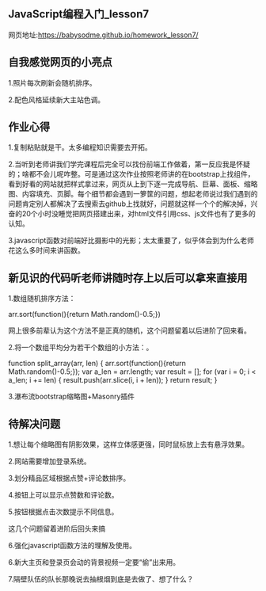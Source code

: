 ## JavaScript编程入门_lesson7

网页地址:https://babysodme.github.io/homework_lesson7/


## 自我感觉网页的小亮点

1.照片每次刷新会随机排序。

2.配色风格延续新大主站色调。


## 作业心得
1.复制粘贴就是干。太多编程知识需要去开拓。

2.当听到老师讲我们学完课程后完全可以找份前端工作做着，第一反应我是怀疑的；啥都不会儿呢咋整。可是通过这次作业按照老师讲的在bootstrap上找组件，看到好看的网站就把样式拿过来，网页从上到下逐一完成导航、巨幕、面板、缩略图、内容填充、页脚。每个细节都会遇到一箩筐的问题，想起老师说过我们遇到的问题肯定别人都解决了去搜索去github上找就好，问题就这样一个个的解决掉，兴奋的20个小时没睡觉把网页搭建出来，对html文件引用css、js文件也有了更多的认知。

3.javascript函数对前端好比摄影中的光影；太太重要了，似乎体会到为什么老师花这么多时间来讲函数。


## 新见识的代码听老师讲随时存上以后可以拿来直接用
1.数组随机排序方法：

arr.sort(function(){return Math.random()-0.5;})

网上很多前辈认为这个方法不是正真的随机，这个问题留着以后进阶了回来看。

2.将一个数组平均分为若干个数组的小方法：。

function split_array(arr, len) {
arr.sort(function(){return Math.random()-0.5;});
var a_len = arr.length;
var result = [];
for (var i = 0; i < a_len; i += len) {
result.push(arr.slice(i, i + len));
}
return result;
}

3.瀑布流bootstrap缩略图+Masonry插件


## 待解决问题

1.想让每个缩略图有阴影效果，这样立体感更强，同时鼠标放上去有悬浮效果。


2.网站需要增加登录系统。

3.划分精品区域根据点赞+评论数排序。

4.按钮上可以显示点赞数和评论数。

5.按钮根据点击次数提示不同信息。

这几个问题留着进阶后回头来搞

6.强化javascript函数方法的理解及使用。

6.新大主页和登录页会动的背景视频一定要“偷”出来用。

7.隔壁队伍的队长那晚说去抽根烟到底是去做了、想了什么？


